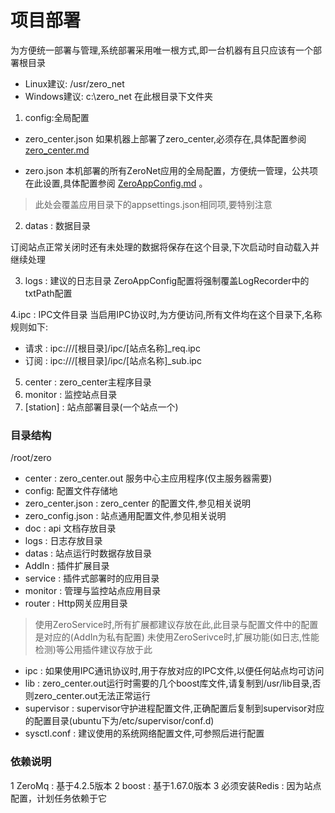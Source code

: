 ﻿# 项目部署为方便统一部署与管理,系统部署采用唯一根方式,即一台机器有且只应该有一个部署根目录- Linux建议: /usr/zero_net- Windows建议: c:\zero_net在此根目录下文件夹1. config:全局配置- zero_center.json如果机器上部署了zero_center,必须存在,具体配置参阅  [zero_center.md](/zero_center.md)- zero.json本机部署的所有ZeroNet应用的全局配置，方便统一管理，公共项在此设置,具体配置参阅  [ZeroAppConfig.md](/ZeroAppConfig.md)。> 此处会覆盖应用目录下的appsettings.json相同项,要特别注意2. datas : 数据目录订阅站点正常关闭时还有未处理的数据将保存在这个目录,下次启动时自动载入并继续处理3. logs : 建议的日志目录ZeroAppConfig配置将强制覆盖LogRecorder中的txtPath配置4.ipc : IPC文件目录当启用IPC协议时,为方便访问,所有文件均在这个目录下,名称规则如下:- 请求 : ipc:///[根目录]/ipc/[站点名称]_req.ipc- 订阅 : ipc:///[根目录]/ipc/[站点名称]_sub.ipc5.  center : zero_center主程序目录6.  monitor : 监控站点目录7. [station] : 站点部署目录(一个站点一个) ### 目录结构/root/zero- center : zero_center.out 服务中心主应用程序(仅主服务器需要)- config: 配置文件存储地 - zero_center.json : zero_center 的配置文件,参见相关说明 - zero_config.json : 站点通用配置文件,参见相关说明- doc : api 文档存放目录- logs : 日志存放目录- datas : 站点运行时数据存放目录- AddIn : 插件扩展目录- service : 插件式部署时的应用目录- monitor : 管理与监控站点应用目录- router : Http网关应用目录> 使用ZeroService时,所有扩展都建议存放在此,此目录与配置文件中的配置是对应的(AddIn为私有配置)> 未使用ZeroSerivce时,扩展功能(如日志,性能检测)等公用插件建议存放于此   - ipc : 如果使用IPC通讯协议时,用于存放对应的IPC文件,以便任何站点均可访问- lib : zero_center.out运行时需要的几个boost库文件,请复制到/usr/lib目录,否则zero_center.out无法正常运行- supervisor : supervisor守护进程配置文件,正确配置后复制到supervisor对应的配置目录(ubuntu下为/etc/supervisor/conf.d)- sysctl.conf : 建议使用的系统网络配置文件,可参照后进行配置### 依赖说明1 ZeroMq : 基于4.2.5版本2 boost : 基于1.67.0版本3 必须安装Redis : 因为站点配置，计划任务依赖于它